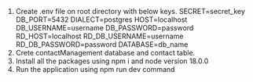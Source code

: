 1. Create .env file on root directory with below keys.
                SECRET=secret_key
                DB_PORT=5432
                DIALECT=postgres
                HOST=localhost
                DB_USERNAME=username
                DB_PASSWORD=password
                RD_HOST=localhost
                RD_DB_USERNAME=username
                RD_DB_PASSWORD=password
                DATABASE=db_name
2. Crete contactManagement database and contact table.
3. Install all the packages using npm i and node version 18.0.0
4. Run the application using npm run dev command
